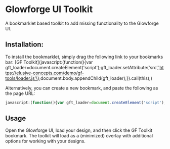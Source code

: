 # Glowforge UI Toolkit
A bookmarklet based toolkit to add missing functionality to the Glowforge UI.

## Installation:
To install the bookmarklet, simply drag the following link to your bookmarks bar:
[GF Toolkit](javascript:(function(\){var gft_loader=document.createElement('script'\);gft_loader.setAttribute('src','https://elusive-concepts.com/demo/gf-tools/loader.js'\);document.body.appendChild(gft_loader\);}\).call(this\);)

Alternatively, you can create a new bookmark, and paste the following as the page URL:
```javascript
javascript:(function(){var gft_loader=document.createElement('script');gft_loader.setAttribute('src','https://elusive-concepts.com/demo/gf-tools/loader.js');document.body.appendChild(gft_loader);}).call(this);
```

## Usage
Open the Glowforge UI, load your design, and then click the GF Toolkit bookmark.  The toolkit will load as a (minimized) overlay with additional options for working with your designs.

